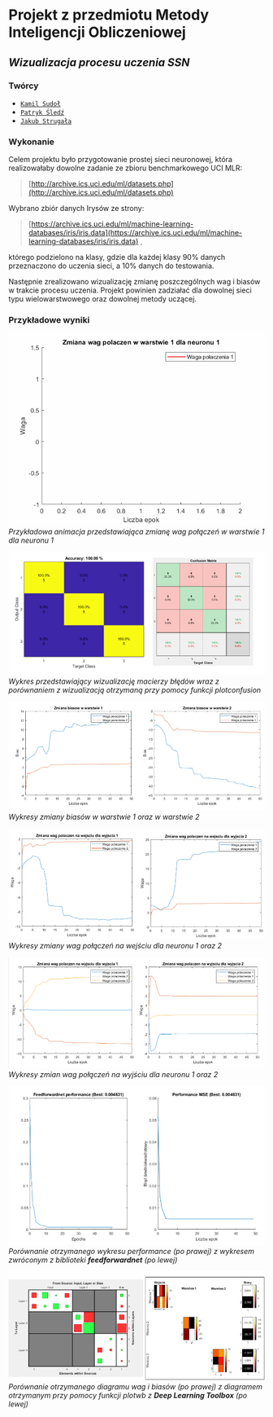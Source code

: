 # Projekt z przedmiotu Metody Inteligencji Obliczeniowej
## *Wizualizacja procesu uczenia SSN*
### Twórcy
 - [```Kamil Sudoł```](https://github.com/kamilsudol)
 - [```Patryk Śledź```](https://github.com/patryk0504)
 - [```Jakub Strugała```](https://github.com/JJ807)
### Wykonanie
Celem projektu było przygotowanie prostej sieci neuronowej, która realizowałaby dowolne zadanie ze zbioru benchmarkowego UCI MLR:

> [http://archive.ics.uci.edu/ml/datasets.php](http://archive.ics.uci.edu/ml/datasets.php)



Wybrano zbiór danych Irysów ze strony:
> [https://archive.ics.uci.edu/ml/machine-learning-databases/iris/iris.data](https://archive.ics.uci.edu/ml/machine-learning-databases/iris/iris.data) ,

którego podzielono na klasy, gdzie dla każdej klasy 90% danych przeznaczono do uczenia sieci, a 10% danych do testowania.

Następnie zrealizowano wizualizację zmianę poszczególnych wag i biasów w trakcie procesu uczenia. Projekt powinien zadziałać dla dowolnej sieci typu wielowarstwowego oraz dowolnej metody uczącej.
### Przykładowe wyniki
![Zmiany wag połączeń](https://github.com/kamilsudol/MIO_PROJEKT/blob/main/pics/wagi_polaczen_w1_n1.gif)
*Przykładowa animacja przedstawiająca zmianę wag połączeń w warstwie 1 dla neuronu 1*

![Confusion matrix](https://github.com/kamilsudol/MIO_PROJEKT/blob/main/pics/conf.png)
*Wykres przedstawiający wizualizację macierzy błędów wraz z porównaniem z wizualizacją otrzymaną przy pomocy funkcji plotconfusion*

![Bias](https://github.com/kamilsudol/MIO_PROJEKT/blob/main/pics/bias.png)
*Wykresy zmiany biasów w warstwie 1 oraz w warstwie 2*

![Wejscie](https://github.com/kamilsudol/MIO_PROJEKT/blob/main/pics/wejscie.png)
*Wykresy zmiany wag połączeń na wejściu dla neuronu 1 oraz 2*

![Wyjscie](https://github.com/kamilsudol/MIO_PROJEKT/blob/main/pics/wyjscie.png)
*Wykresy zmian wag połączeń na wyjściu dla neuronu 1 oraz 2*

![Performance](https://github.com/kamilsudol/MIO_PROJEKT/blob/main/pics/perf.png)
*Porównanie otrzymanego wykresu performance (po prawej) z wykresem zwróconym z biblioteki **feedforwardnet** (po lewej)*

![Heatmap](https://github.com/kamilsudol/MIO_PROJEKT/blob/main/pics/heatmap.png)
*Porównanie otrzymanego diagramu wag i biasów (po prawej) z diagramem otrzymanym przy pomocy funkcji plotwb  z **Deep Learning Toolbox** (po lewej)*
